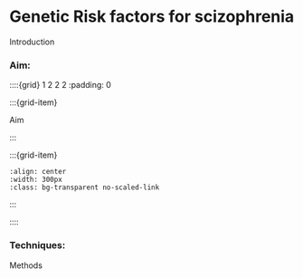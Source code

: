 # Genetic Risk factors for scizophrenia

Introduction



### Aim:

::::{grid} 1 2 2 2
:padding: 0

:::{grid-item}

Aim

:::

:::{grid-item}


```{image} ../img/projects/ketamine-structure.png 
:align: center
:width: 300px
:class: bg-transparent no-scaled-link
```

:::

::::


### Techniques:
Methods


&nbsp;






